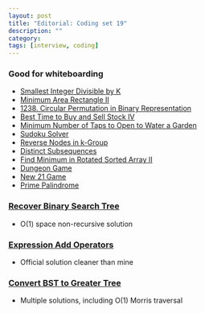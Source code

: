 ```yaml
---
layout: post
title: "Editorial: Coding set 19" 
description: ""
category: 
tags: [interview, coding]
--- 
```


### Good for whiteboarding

* [Smallest Integer Divisible by K](https://leetcode.com/submissions/detail/418630329/)
* [Minimum Area Rectangle II](https://leetcode.com/submissions/detail/418637589/)
* [1238. Circular Permutation in Binary Representation](https://leetcode.com/submissions/detail/418997896/)
* [Best Time to Buy and Sell Stock IV](https://leetcode.com/submissions/detail/420023741/)
* [Minimum Number of Taps to Open to Water a Garden](https://leetcode.com/submissions/detail/449867695/)
* [Sudoku Solver](https://leetcode.com/submissions/detail/420035939/)
* [Reverse Nodes in k-Group](https://leetcode.com/submissions/detail/420046065/)
* [Distinct Subsequences](https://leetcode.com/submissions/detail/420061752/)
* [Find Minimum in Rotated Sorted Array II](https://leetcode.com/submissions/detail/420318106/)
* [Dungeon Game](https://leetcode.com/submissions/detail/420325713/)
* [New 21 Game](https://leetcode.com/submissions/detail/420723643/)
* [Prime Palindrome](https://leetcode.com/submissions/detail/421074674/)

### [Recover Binary Search Tree](https://leetcode.com/submissions/detail/420023977/)
* O(1) space non-recursive solution

### [Expression Add Operators](https://leetcode.com/submissions/detail/420766199/)
* Official solution cleaner than mine

### [Convert BST to Greater Tree](https://leetcode.com/submissions/detail/421073093/)
* Multiple solutions, including O(1) Morris traversal
